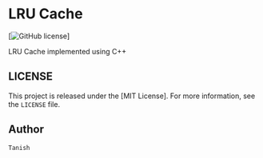 # LRU Cache
[![GitHub license](https://img.shields.io/github/license/mashape/apistatus.svg?style=flat-square)]

LRU Cache implemented using C++

## LICENSE

This project is released under the [MIT License]. For more information, see the `LICENSE` file.

## Author

`Tanish`
